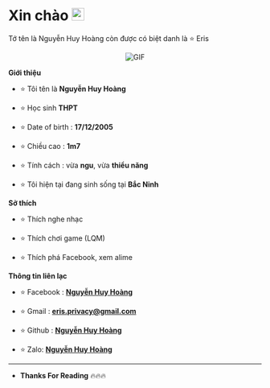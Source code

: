 <h1> Xin chào <img src="https://github.com/souvikguria98/souvikguria98/blob/master/Hi.gif" width="25"></h1> 

Tớ tên là Nguyễn Huy Hoàng còn được có biệt danh là ⭐ Eris



<p align="center">
    <img align="center" alt="GIF" src="https://i.imgur.com/LBUUs4P.gif" />
</p> 



**Giới thiệu**



- ⭐ Tôi tên là **Nguyễn Huy Hoàng**

- ⭐ Học sinh **THPT**

- ⭐ Date of birth : **17/12/2005**

- ⭐ Chiều cao : **1m7**

- ⭐ Tính cách : vừa **ngu**, vừa **thiểu năng**

- ⭐ Tôi hiện tại đang sinh sống tại **Bắc Ninh**



**Sở thích**



- ⭐ Thích nghe nhạc 

- ⭐ Thích chơi game (LQM)

- ⭐ Thích phá Facebook, xem alime



**Thông tin liên lạc**



- ⭐ Facebook : **[Nguyễn Huy Hoàng](https://www.facebook/HuyHoangUwU)**

- ⭐ Gmail : **[eris.privacy@gmail.com](https://gmail.com)**

- ⭐ Github : **[Nguyễn Huy Hoàng](https://github.com/erislovely)**

- ⭐ Zalo: **[Nguyễn Huy Hoàng](0338115856)**

- -------------------------------------------------
- **Thanks For Reading** 🔥🔥🔥
